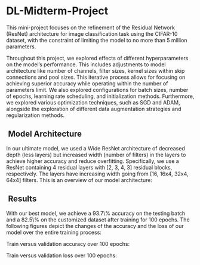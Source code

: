 # DL-Midterm-Project

This mini-project focuses on the refinement of the Residual Network (ResNet) architecture for image classification task using the CIFAR-10 dataset, with the constraint of limiting the model to no more than 5 million parameters.

Throughout this project, we explored effects of different hyperparameters on the model’s performance. This includes adjustments to model architecture like number of channels, filter sizes, kernel sizes within skip connections and pool sizes. This iterative process allows for focusing on achieving superior accuracy while operating within the number of parameters limit. We also explored configurations for batch sizes, number of epochs, learning rate scheduling, and initialization methods. Furthermore, we explored various optimization techniques, such as SGD and ADAM, alongside the exploration of different data augmentation strategies and regularization methods.

<h2> &nbsp;Model Architecture</h2>

In our ultimate model, we used a Wide ResNet architecture of decreased depth (less layers) but increased width (number of filters) in the layers to achieve higher accuracy and reduce overfitting. Specifically, we use a ResNet containing 4 residual layers with [2, 3, 4, 3] residual blocks, respectively. The layers have increasing width going from [16, 16x4, 32x4, 64x4] filters. This is an overview of our model architecture:

<h2> &nbsp;Results</h2>
With our best model, we achieve a 93.7\% accuracy on the testing batch and a 82.5\% on the customized dataset after training for 100 epochs. 
The following figures depict the changes of the accuracy and the loss of our model over the entire training process:

Train versus validation accuracy over 100 epochs:

Train versus validation loss over 100 epochs:
